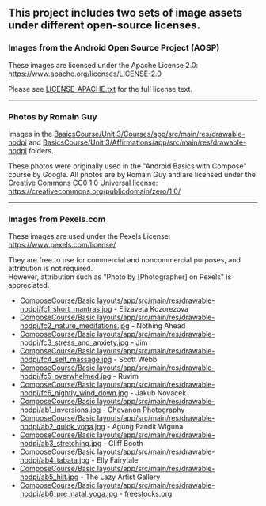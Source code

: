 ## This project includes two sets of image assets under different open-source licenses.

### Images from the Android Open Source Project (AOSP)

These images are licensed under the Apache License 2.0:
https://www.apache.org/licenses/LICENSE-2.0

Please see [LICENSE-APACHE.txt](LICENSE-APACHE.txt) for the full license text.

---

### Photos by Romain Guy

Images in
the [BasicsCourse/Unit 3/Courses/app/src/main/res/drawable-nodpi](BasicsCourse/Unit%203/Courses/app/src/main/res/drawable-nodpi)
and [BasicsCourse/Unit 3/Affirmations/app/src/main/res/drawable-nodpi](BasicsCourse/Unit%203/Affirmations/app/src/main/res/drawable-nodpi)
folders.

These photos were originally used in the "Android Basics with Compose" course by Google.
All photos are by Romain Guy and are licensed under the Creative Commons CC0 1.0 Universal license:
https://creativecommons.org/publicdomain/zero/1.0/

---

### Images from Pexels.com

These images are used under the Pexels License:  
https://www.pexels.com/license/

They are free to use for commercial and noncommercial purposes, and attribution is not required.  
However, attribution such as "Photo by [Photographer] on Pexels" is appreciated.

- [ComposeCourse/Basic layouts/app/src/main/res/drawable-nodpi/fc1_short_mantras.jpg](https://www.pexels.com/photo/body-of-water-view-1825206/) -
  Elizaveta Kozorezova
- [ComposeCourse/Basic layouts/app/src/main/res/drawable-nodpi/fc2_nature_meditations.jpg](https://www.pexels.com/photo/photo-of-green-leaves-3571551/) -
  Nothing Ahead
- [ComposeCourse/Basic layouts/app/src/main/res/drawable-nodpi/fc3_stress_and_anxiety.jpg](https://www.pexels.com/photo/aerial-view-of-body-of-water-1557238/) -
  Jim
- [ComposeCourse/Basic layouts/app/src/main/res/drawable-nodpi/fc4_self_massage.jpg](https://www.pexels.com/photo/photography-of-stones-1029604/) -
  Scott Webb
- [ComposeCourse/Basic layouts/app/src/main/res/drawable-nodpi/fc5_overwhelmed.jpg](https://www.pexels.com/photo/white-clouds-3560044/) -
  Ruvim
- [ComposeCourse/Basic layouts/app/src/main/res/drawable-nodpi/fc6_nightly_wind_down.jpg](https://www.pexels.com/photo/time-lapse-photo-of-stars-on-night-924824/) -
  Jakub Novacek
- [ComposeCourse/Basic layouts/app/src/main/res/drawable-nodpi/ab1_inversions.jpg](https://www.pexels.com/photo/low-angle-view-of-woman-relaxing-on-beach-against-blue-sky-317157/) -
  Chevanon Photography
- [ComposeCourse/Basic layouts/app/src/main/res/drawable-nodpi/ab2_quick_yoga.jpg](https://www.pexels.com/photo/photo-of-woman-stretching-her-body-1812964/) -
  Agung Pandit Wiguna
- [ComposeCourse/Basic layouts/app/src/main/res/drawable-nodpi/ab3_stretching.jpg](https://www.pexels.com/photo/photo-of-women-stretching-together-4056723/) -
  Cliff Booth
- [ComposeCourse/Basic layouts/app/src/main/res/drawable-nodpi/ab4_tabata.jpg](https://www.pexels.com/photo/fashion-man-people-art-4662438/) -
  Elly Fairytale
- [ComposeCourse/Basic layouts/app/src/main/res/drawable-nodpi/ab5_hiit.jpg](https://www.pexels.com/photo/man-wearing-white-pants-under-blue-sky-999309/) -
  The Lazy Artist Gallery
- [ComposeCourse/Basic layouts/app/src/main/res/drawable-nodpi/ab6_pre_natal_yoga.jpg](https://www.pexels.com/photo/woman-doing-yoga-396133/) -
  freestocks.org
